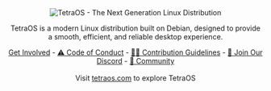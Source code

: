 <div align="center">
  <picture>
    <source media="(prefers-color-scheme: dark)" srcset="https://github.com/TetraOS/.github/blob/main/banners/CoverImage.png">
    <source media="(prefers-color-scheme: light)" srcset="https://github.com/Tetra-Foundation/.github/blob/main/profile/cover.png">
    <img alt="TetraOS - The Next Generation Linux Distribution" src="https://github.com/Tetra-Foundation/.github/blob/main/profile/cover.png">
  </picture>
  <p>TetraOS is a modern Linux distribution built on Debian, designed to provide a smooth, efficient, and reliable desktop experience.</p>
</div>

<div align="center">
  <a href="https://tetraos.org/get-involved">Get Involved</a> - <a href="https://github.com/TetraOS/solaris/blob/d2085750f2aec41a2b48d7c8453d5a2bcd5025d7/CODE_OF_CONDUCT.md#L4">⚠️ Code of Conduct</a> - <a href="https://github.com/TetraOS/solaris/blob/d2085750f2aec41a2b48d7c8453d5a2bcd5025d7/CONTRIBUTING.md">🙌🏻 Contribution Guidelines</a> - <a href="https://discord.gg/MWX9tQZVjG">🥳 Join Our Discord</a> - <a href="https://tetraos.org/community">👋 Community</a>
</div>

<br />

<div align="center">
  Visit <a href="https://tetraos.com">tetraos.com</a> to explore TetraOS
</div>

